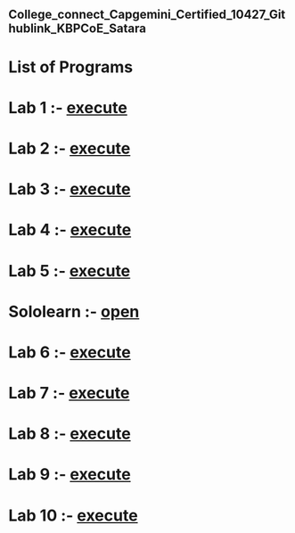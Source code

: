 ## College_connect_Capgemini_Certified_10427_Githublink_KBPCoE_Satara
# List of Programs

# Lab 1 :- [execute]()

# Lab 2 :- [execute]()

# Lab 3 :- [execute]()

# Lab 4 :- [execute]()

# Lab 5 :- [execute]()

# Sololearn :- [open](https://github.com/anuragpatki/College_connect_Capgemini_Certified_10427_Githublink_KBPCoE_Satara/blob/main/dc263738-a472-4020-b110-c69e184bdc1e.png)

# Lab 6 :- [execute]()

# Lab 7 :- [execute]()

# Lab 8 :- [execute]()

# Lab 9 :- [execute]()

# Lab 10 :- [execute]()
